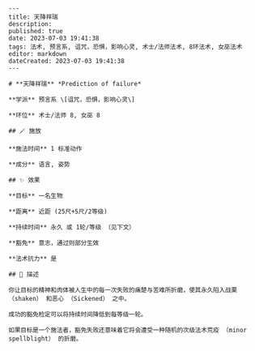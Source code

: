 
    ---
    title: 天降祥瑞
    description: 
    published: true
    date: 2023-07-03 19:41:38
    tags: 法术, 预言系, 诅咒，恐惧，影响心灵, 术士/法师法术, 8环法术, 女巫法术
    editor: markdown
    dateCreated: 2023-07-03 19:41:38
    ---

    # **天降祥瑞** *Prediction of failure*

    **学派** 预言系 \[诅咒，恐惧，影响心灵\] 

    **环位** 术士/法师 8, 女巫 8

    ## 🪄 施放

    **施法时间** 1 标准动作

    **成分** 语言, 姿势

    ## ✨ 效果 

    **目标** 一名生物 

    **距离** 近距 (25尺+5尺/2等级)  

    **持续时间** 永久 或 1轮/等级 （见下文） 

    **豁免** 意志，通过则部分生效

    **法术抗力** 是

    ## 📖 描述

    你让目标的精神和肉体被人生中的每一次失败的痛楚与苦难所折磨，使其永久陷入战栗 （shaken） 和恶心 （Sickened） 之中。

    成功的豁免检定可以将持续时间降低到每等级一轮。

    如果目标是一个施法者，豁免失败还意味着它将会遭受一种随机的次级法术荒疫 （minor spellblight） 的折磨。
    